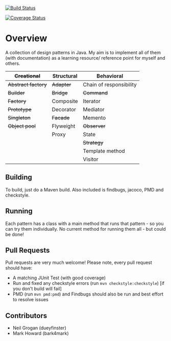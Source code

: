 [![Build Status](https://travis-ci.org/dueyfinster/DesignPatterns.png)](https://travis-ci.org/dueyfinster/DesignPatterns)

[![Coverage Status](https://coveralls.io/repos/dueyfinster/DesignPatterns/badge.png)](https://coveralls.io/r/dueyfinster/DesignPatterns)

# Overview 
A collection of design patterns in Java. 
My aim is to implement all of them (with documentation) as a learning resource/ reference point for myself and others.

| ~~Creational~~  		| Structural 	| Behavioral 				|
| ------------- 		| ------------- | ------------- 			|
| ~~Abstract factory~~  | ~~Adapter~~  	|  Chain of responsibility  |
| ~~Builder~~  			| ~~Bridge~~  	| ~~Command~~ 				|
| ~~Factory~~  			| Composite   	| Iterator  				|
| ~~Prototype~~  		| Decorator  	| Mediator  				|
| ~~Singleton~~  		| ~~Facade~~  	| Memento  					|
| ~~Object pool~~  		| Flyweight 	| ~~Observer~~  			|
| 						| Proxy  		| State  					|
| 						| 				| ~~Strategy~~  			|
| 						| 				| Template method  			|
| 						| 				| Visitor  					|

## Building
To build, just do a Maven build. Also included is findbugs, jacoco, PMD and checkstyle.

## Running 
Each pattern has a class with a main method that runs that pattern - so you can try them individually. No current method for running them all - but could be done!

## Pull Requests 
Pull requests are very much welcome! Please note, every pull request should have:

* A matching JUnit Test (with good coverage)
* Run and fixed any checkstyle errors (run `mvn checkstyle:checkstyle`) [if you don't build will fail]
* PMD (run `mvn pmd:pmd`) and Findbugs should also be run and best effort to resolve issues

## Contributors
* Neil Grogan (dueyfinster)
* Mark Howard (bark4mark)
